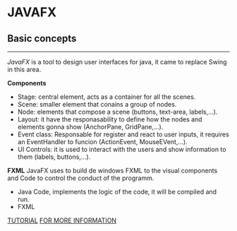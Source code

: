 # JAVAFX
## Basic concepts
<hr>

*JavaFX* is a tool to design user interfaces for java, 
it came to replace Swing in this area.

**Components**
- Stage: central element, acts as a container for all the scenes.
- Scene: smaller element that conains a group of nodes.
- Node: elements that compose a scene (buttons, text-area, labels,...).
- Layout: it have the responasability to define how the nodes 
  and elements gonna show (AnchorPane, GridPane,...).
- Event class: Responsable for register and react to user inputs, 
  it requires an EventHandler to funcion (ActionEvent, MouseEVent,...). 
- UI Controls: it is used to interact with the users and show 
  information to them (labels, buttons,...).


**FXML**
JavaFX uses to build de windows FXML to the visual components 
and Code to control the conduct of the programm.
- Java Code, implements the logic of the code, it will be compiled and run.
- FXML 

[TUTORIAL](https://openjfx.io/openjfx-docs/#maven)
[FOR MORE INFORMATION](https://www.javatpoint.com/javafx-tutorial)